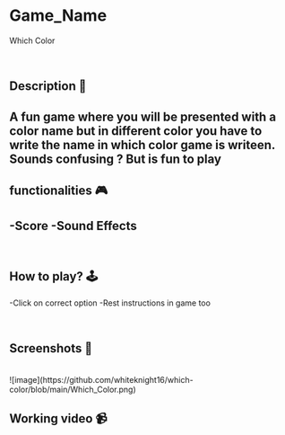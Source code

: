 # **Game_Name** 

Which Color

<br>

## **Description 📃**
A fun game where you will be presented with a color name but in different color you have to write the name in which color game is writeen. Sounds confusing ? But is fun to play
- 

## **functionalities 🎮**
-Score
-Sound Effects
- 
<br>

## **How to play? 🕹️**
-Click on correct option
-Rest instructions in game too 

<br>

## **Screenshots 📸**

<br>
![image](https://github.com/whiteknight16/which-color/blob/main/Which_Color.png)


<br>

## **Working video 📹**
<!-- add your working video over here -->

